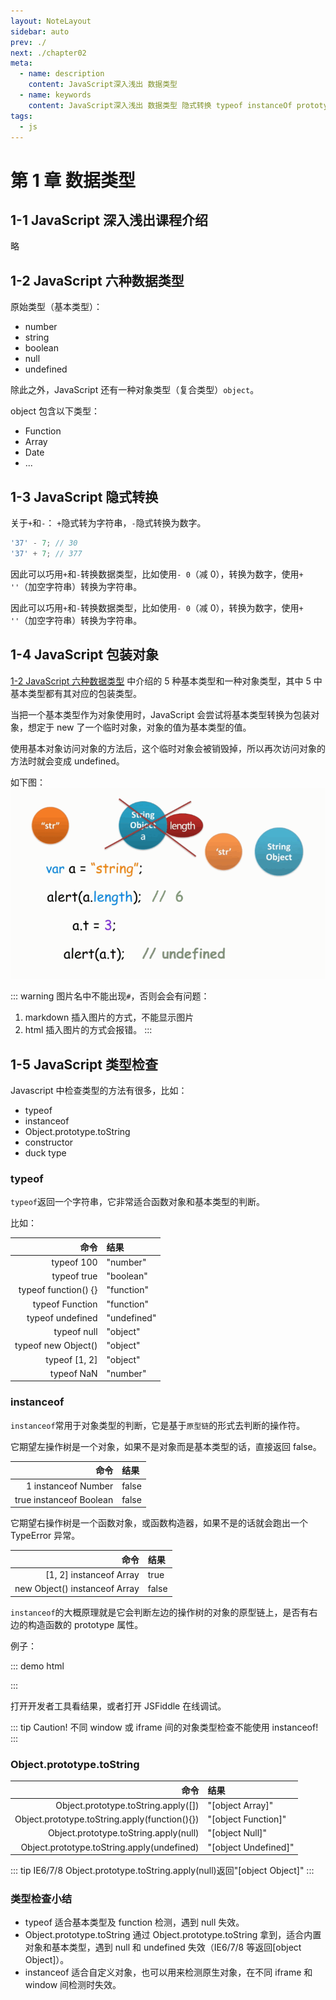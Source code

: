 ```yaml
---
layout: NoteLayout
sidebar: auto
prev: ./
next: ./chapter02
meta:
  - name: description
    content: JavaScript深入浅出 数据类型
  - name: keywords
    content: JavaScript深入浅出 数据类型 隐式转换 typeof instanceOf prototype
tags:
  - js
---
```


# 第 1 章 数据类型

## 1-1 JavaScript 深入浅出课程介绍

略

## 1-2 JavaScript 六种数据类型

原始类型（基本类型）：

- number
- string
- boolean
- null
- undefined

除此之外，JavaScript 还有一种对象类型（复合类型）`object`。

object 包含以下类型：

- Function
- Array
- Date
- ...

## 1-3 JavaScript 隐式转换

关于`+`和`-`：
`+`隐式转为字符串，`-`隐式转换为数字。

```js
'37' - 7; // 30
'37' + 7; // 377
```

因此可以巧用`+`和`-`转换数据类型，比如使用`- 0`（减 0），转换为数字，使用`+ ''`（加空字符串）转换为字符串。

因此可以巧用`+`和`-`转换数据类型，比如使用`- 0`（减 0），转换为数字，使用`+ ''`（加空字符串）转换为字符串。

## 1-4 JavaScript 包装对象

[1-2 JavaScript 六种数据类型](#1-2%20JavaScript%20六种数据类型) 中介绍的 5 种基本类型和一种对象类型，其中 5 中基本类型都有其对应的包装类型。

当把一个基本类型作为对象使用时，JavaScript 会尝试将基本类型转换为包装对象，想定于 new 了一个临时对象，对象的值为基本类型的值。

使用基本对象访问对象的方法后，这个临时对象会被销毁掉，所以再次访问对象的方法时就会变成 undefined。

如下图：
![图片1](./images/1-4.figure01.png)

::: warning
图片名中不能出现`#`，否则会会有问题：

1. markdown 插入图片的方式，不能显示图片
2. html 插入图片的方式会报错。
   :::

## 1-5 JavaScript 类型检查

Javascript 中检查类型的方法有很多，比如：

- typeof
- instanceof
- Object.prototype.toString
- constructor
- duck type

### typeof

`typeof`返回一个字符串，它非常适合函数对象和基本类型的判断。

比如：

|                 命令 | 结果        |
| -------------------: | :---------- |
|           typeof 100 | "number"    |
|          typeof true | "boolean"   |
| typeof function() {} | "function"  |
|      typeof Function | "function"  |
|     typeof undefined | "undefined" |
|          typeof null | "object"    |
|  typeof new Object() | "object"    |
|        typeof [1, 2] | "object"    |
|           typeof NaN | "number"    |

### instanceof

`instanceof`常用于对象类型的判断，它是基于`原型链`的形式去判断的操作符。

它期望左操作树是一个对象，如果不是对象而是基本类型的话，直接返回 false。

|                    命令 | 结果  |
| ----------------------: | :---- |
|     1 instanceof Number | false |
| true instanceof Boolean | false |

它期望右操作树是一个函数对象，或函数构造器，如果不是的话就会跑出一个 TypeError 异常。

|                          命令 | 结果  |
| ----------------------------: | :---- |
|       [1, 2] instanceof Array | true  |
| new Object() instanceof Array | false |

`instanceof`的大概原理就是它会判断左边的操作树的对象的原型链上，是否有右边的构造函数的 prototype 属性。

例子：

::: demo html

<script>
function Person() {}
function Student() {}
Student.prototype = new Person();
Student.prototype.constructor = Student;
var bosn = new Student();
console.log(bosn instanceof Student);
var one = new Person();
console.log(one instanceof Person);

console.log(one instanceof Student);
console.log(bosn instanceof Person);
</script>

:::

打开开发者工具看结果，或者打开 JSFiddle 在线调试。

::: tip
Caution!
不同 window 或 iframe 间的对象类型检查不能使用 instanceof!
:::

### Object.prototype.toString

|                                          命令 | 结果                 |
| --------------------------------------------: | :------------------- |
|           Object.prototype.toString.apply([]) | "[object Array]"     |
| Object.prototype.toString.apply(function(){}) | "[object Function]"  |
|         Object.prototype.toString.apply(null) | "[object Null]"      |
|    Object.prototype.toString.apply(undefined) | "[object Undefined]" |

::: tip
IE6/7/8 Object.prototype.toString.apply(null)返回"[object Object]"
:::

### 类型检查小结

- typeof
  适合基本类型及 function 检测，遇到 null 失效。
- Object.prototype.toString
  通过 Object.prototype.toString 拿到，适合内置对象和基本类型，遇到 null 和 undefined 失效（IE6/7/8 等返回[object Object]）。
- instanceof
  适合自定义对象，也可以用来检测原生对象，在不同 iframe 和 window 间检测时失效。
